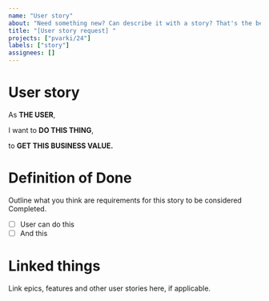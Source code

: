 ```yaml
---
name: "User story"
about: "Need something new? Can describe it with a story? That's the best way to ask for new features. Use this template for writing your user story down."
title: "[User story request] "
projects: ["pvarki/24"]
labels: ["story"]
assignees: []
---
```

# User story
As **THE USER**,

I want to **DO THIS THING**,

to **GET THIS BUSINESS VALUE.**

# Definition of Done
Outline what you think are requirements for this story to be considered Completed.
- [ ] User can do this
- [ ] And this

# Linked things
Link epics, features and other user stories here, if applicable.